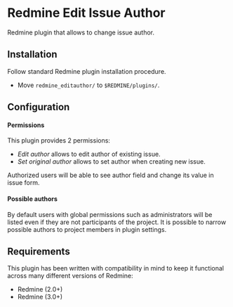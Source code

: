 # Redmine Edit Issue Author

Redmine plugin that allows to change issue author.


## Installation

Follow standard Redmine plugin installation procedure.

 * Move `redmine_editauthor/` to `$REDMINE/plugins/`.


## Configuration

#### Permissions

This plugin provides 2 permissions:

 * *Edit author* allows to edit author of existing issue.
 * *Set original author* allows to set author when creating new issue.

Authorized users will be able to see author field and change its value in issue
form.
    

#### Possible authors
 
 By default users with global permissions such as administrators will be
 listed even if they are not participants of the project. It is possible to
 narrow possible authors to project members in plugin settings.


## Requirements

This plugin has been written with compatibility in mind to keep it
functional across many different versions of Redmine:

  * Redmine (2.0+)
  * Redmine (3.0+)
